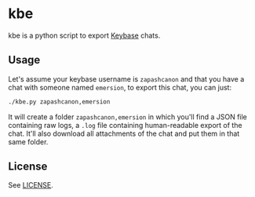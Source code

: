 # kbe

kbe is a python script to export [Keybase] chats.

## Usage

Let's assume your keybase username is `zapashcanon` and that you have a chat with someone named `emersion`, to export this chat, you can just:

```sh
./kbe.py zapashcanon,emersion
```

It will create a folder `zapashcanon,emersion` in which you'll find a JSON file containing raw logs, a `.log` file containing human-readable export of the chat. It'll also download all attachments of the chat and put them in that same folder.

## License

See [LICENSE].

[Keybase]: https://keybase.io/
[LICENSE]: ./LICENSE.md
